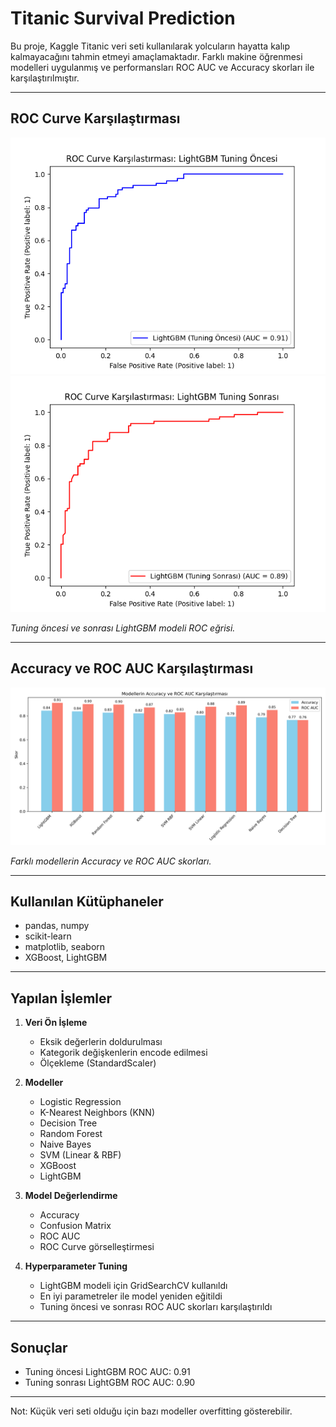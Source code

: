 # Titanic Survival Prediction

Bu proje, Kaggle Titanic veri seti kullanılarak yolcuların hayatta kalıp kalmayacağını tahmin etmeyi amaçlamaktadır. Farklı makine öğrenmesi modelleri uygulanmış ve performansları ROC AUC ve Accuracy skorları ile karşılaştırılmıştır.

---


## ROC Curve Karşılaştırması

![ROC Curve](images/roc_comparison_before.png)
![ROC Curve](images/roc_comparison_after.png)

*Tuning öncesi ve sonrası LightGBM modeli ROC eğrisi.*

---

## Accuracy ve ROC AUC Karşılaştırması

![Scores Comparison](images/scores_comparison.png)

*Farklı modellerin Accuracy ve ROC AUC skorları.*

---

## Kullanılan Kütüphaneler

- pandas, numpy
- scikit-learn
- matplotlib, seaborn
- XGBoost, LightGBM

---

## Yapılan İşlemler

1. **Veri Ön İşleme**
   - Eksik değerlerin doldurulması
   - Kategorik değişkenlerin encode edilmesi
   - Ölçekleme (StandardScaler)

2. **Modeller**
   - Logistic Regression
   - K-Nearest Neighbors (KNN)
   - Decision Tree
   - Random Forest
   - Naive Bayes
   - SVM (Linear & RBF)
   - XGBoost
   - LightGBM

3. **Model Değerlendirme**
   - Accuracy
   - Confusion Matrix
   - ROC AUC
   - ROC Curve görselleştirmesi

4. **Hyperparameter Tuning**
   - LightGBM modeli için GridSearchCV kullanıldı
   - En iyi parametreler ile model yeniden eğitildi
   - Tuning öncesi ve sonrası ROC AUC skorları karşılaştırıldı

---

## Sonuçlar

- Tuning öncesi LightGBM ROC AUC: 0.91
- Tuning sonrası LightGBM ROC AUC: 0.90

---
 Not: Küçük veri seti olduğu için bazı modeller overfitting gösterebilir.
